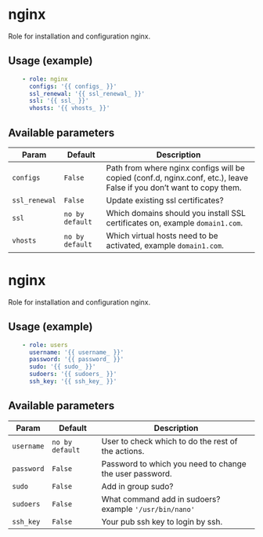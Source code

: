 # nginx

Role for installation and configuration nginx.

## Usage (example)

```yaml
    - role: nginx
      configs: '{{ configs_ }}'
      ssl_renewal: '{{ ssl_renewal_ }}'
      ssl: '{{ ssl_ }}'
      vhosts: '{{ vhosts_ }}'
```

## Available parameters

| Param | Default | Description |
| -------- | -------- | -------- |
| `configs` | `False` | Path from where nginx configs will be copied (conf.d, nginx.conf, etc.), leave False if you don’t want to copy them. |
| `ssl_renewal` | `False` | Update existing ssl certificates? |
| `ssl` | `no by default` | Which domains should you install SSL certificates on, example `domain1.com`. |
| `vhosts` | `no by default` | Which virtual hosts need to be activated, example `domain1.com`. |

# nginx

Role for installation and configuration nginx.

## Usage (example)

```yaml
    - role: users
      username: '{{ username_ }}'
      password: '{{ password_ }}'
      sudo: '{{ sudo_ }}'
      sudoers: '{{ sudoers_ }}'
      ssh_key: '{{ ssh_key_ }}'
```

## Available parameters

| Param | Default | Description |
| -------- | -------- | -------- |
| `username` | `no by default` | User to check which to do the rest of the actions. |
| `password` | `False` | Password to which you need to change the user password. |
| `sudo` | `False` | Add in group sudo? |
| `sudoers` | `False` | What command add in sudoers? example `'/usr/bin/nano'` |
| `ssh_key` | `False` | Your pub ssh key to login by ssh. |